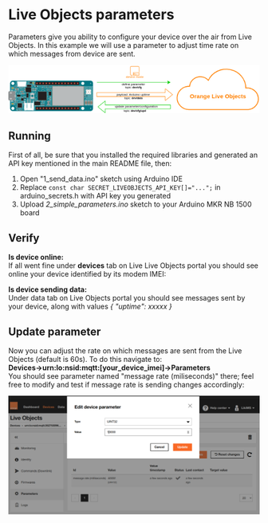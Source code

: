 # Live Objects parameters

Parameters give you ability to configure your device over the air from Live Objects. In this example we will use a parameter to adjust time rate on which messages from device are sent.

![diagram](img/parameter_diagram.png)

## Running
First of all, be sure that you installed the required libraries and generated an API key mentioned in the main README file, then:
1. Open "1_send_data.ino" sketch using Arduino IDE
2. Replace ```const char SECRET_LIVEOBJECTS_API_KEY[]="...";``` in arduino_secrets.h with API key you generated
3. Upload *2_simple_parameters.ino* sketch to your Arduino MKR NB 1500 board


## Verify
**Is device online:**<br>
If all went fine under **devices** tab on Live Live Objects portal you should see online your device identified by its modem IMEI:

**Is device sending data:**<br>
Under data tab on Live Objects portal you should see messages sent by your device, along with values *{ "uptime": xxxxx }*

## Update parameter
Now you can adjust the rate on which messages are sent from the Live Objects (default is 60s). To do this navigate to:<br>
**Devices->urn:lo:nsid:mqtt:[your_device_imei]->Parameters** <br>
You should see parameter named "message rate (miliseconds)" there; feel free to modify and test if message rate is sending changes accordingly:

![parameter](img/parameter.png)
